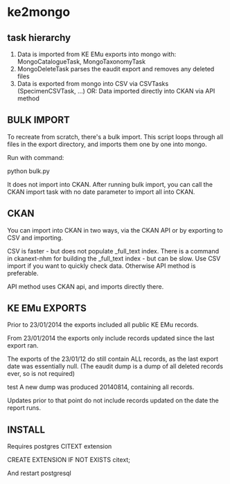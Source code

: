 ke2mongo
========

task hierarchy
--------------

1. Data is imported from KE EMu exports into mongo with: MongoCatalogueTask, MongoTaxonomyTask
2. MongoDeleteTask parses the eaudit export and removes any deleted files
3. Data is exported from mongo into CSV via CSVTasks (SpecimenCSVTask, ...) 
    OR:
   Data imported directly into CKAN via API method 


BULK IMPORT
-----------

To recreate from scratch, there's a bulk import. This script loops through all files
in the export directory, and imports them one by one into mongo. 

Run with command:

python bulk.py

It does not import into CKAN. After running bulk import, you can call the
CKAN import task with no date parameter to import all into CKAN.


CKAN
----

You can import into CKAN in two ways, via the CKAN API or by exporting to CSV and importing.

CSV is faster - but does not populate _full_text index. There is a command in ckanext-nhm for
building the _full_text index - but can be slow. Use CSV import if you want to quickly check
data. Otherwise API method is preferable.

API method uses CKAN api, and imports directly there.


KE EMu EXPORTS
--------------

Prior to 23/01/2014 the exports included all public KE EMu records.

From 23/01/2014 the exports only include records updated since the last export ran.

The exports of the 23/01/12 do still contain ALL records, as the last export date was essentially null.
(The eaudit dump is a dump of all deleted records ever, so is not required)

test
A new dump was produced 20140814, containing all records. 

Updates prior to that point do not include records updated on the date the report runs.


INSTALL
-------

Requires postgres CITEXT extension

CREATE EXTENSION IF NOT EXISTS citext;

And restart postgresql
